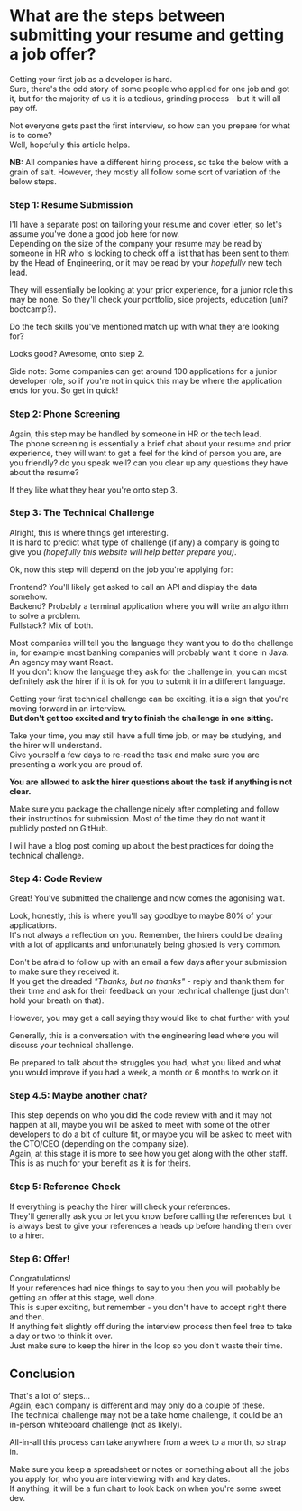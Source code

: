 # What are the steps between submitting your resume and getting a job offer?

Getting your first job as a developer is hard.  
Sure, there's the odd story of some people who applied for one job and got it, but for the majority of us it is a tedious, grinding process - but it will all pay off.  
    
Not everyone gets past the first interview, so how can you prepare for what is to come?  
Well, hopefully this article helps.

**NB:** All companies have a different hiring process, so take the below with a grain of salt. However, they mostly all follow some sort of variation of the below steps.

### Step 1: Resume Submission
I'll have a separate post on tailoring your resume and cover letter, so let's assume you've done a good job here for now.  
Depending on the size of the company your resume may be read by someone in HR who is looking to check off a list that has been sent to them by the Head of Engineering, or it may be read by your *hopefully* new tech lead.  

They will essentially be looking at your prior experience, for a junior role this may be none. So they'll check your portfolio, side projects, education (uni? bootcamp?).  

Do the tech skills you've mentioned match up with what they are looking for?  

Looks good? Awesome, onto step 2.  

Side note: Some companies can get around 100 applications for a junior developer role, so if you're not in quick this may be where the application ends for you. So get in quick!

### Step 2: Phone Screening
Again, this step may be handled by someone in HR or the tech lead.  
The phone screening is essentially a brief chat about your resume and prior experience, they will want to get a feel for the kind of person you are, are you friendly? do you speak well? can you clear up any questions they have about the resume?  

If they like what they hear you're onto step 3.

### Step 3: The Technical Challenge
Alright, this is where things get interesting.  
It is hard to predict what type of challenge (if any) a company is going to give you *(hopefully this website will help better prepare you)*.  

Ok, now this step will depend on the job you're applying for:  

Frontend? You'll likely get asked to call an API and display the data somehow.  
Backend? Probably a terminal application where you will write an algorithm to solve a problem.  
Fullstack? Mix of both.  

Most companies will tell you the language they want you to do the challenge in, for example most banking companies will probably want it done in Java.  
An agency may want React.  
If you don't know the language they ask for the challenge in, you can most definitely ask the hirer if it is ok for you to submit it in a different language.  

Getting your first technical challenge can be exciting, it is a sign that you're moving forward in an interview.  
**But don't get too excited and try to finish the challenge in one sitting.**  

Take your time, you may still have a full time job, or may be studying, and the hirer will understand.  
Give yourself a few days to re-read the task and make sure you are presenting a work you are proud of.  

**You are allowed to ask the hirer questions about the task if anything is not clear.**  

Make sure you package the challenge nicely after completing and follow their instructinos for submission. Most of the time they do not want it publicly posted on GitHub.  

I will have a blog post coming up about the best practices for doing the technical challenge. 

### Step 4: Code Review
Great! You've submitted the challenge and now comes the agonising wait.  

Look, honestly, this is where you'll say goodbye to maybe 80% of your applications.  
It's not always a reflection on you. Remember, the hirers could be dealing with a lot of applicants and unfortunately being ghosted is very common.  

Don't be afraid to follow up with an email a few days after your submission to make sure they received it.  
If you get the dreaded *"Thanks, but no thanks"* - reply and thank them for their time and ask for their feedback on your technical challenge (just don't hold your breath on that).  

However, you may get a call saying they would like to chat further with you!  

Generally, this is a conversation with the engineering lead where you will discuss your technical challenge.  

Be prepared to talk about the struggles you had, what you liked and what you would improve if you had a week, a month or 6 months to work on it. 

### Step 4.5: Maybe another chat?
This step depends on who you did the code review with and it may not happen at all, maybe you will be asked to meet with some of the other developers to do a bit of culture fit, or maybe you will be asked to meet with the CTO/CEO (depending on the company size).  
Again, at this stage it is more to see how you get along with the other staff. This is as much for your benefit as it is for theirs.  

### Step 5: Reference Check
If everything is peachy the hirer will check your references.  
They'll generally ask you or let you know before calling the references but it is always best to give your references a heads up before handing them over to a hirer.

### Step 6: Offer!
Congratulations!  
If your references had nice things to say to you then you will probably be getting an offer at this stage, well done.  
This is super exciting, but remember - you don't have to accept right there and then.  
If anything felt slightly off during the interview process then feel free to take a day or two to think it over.  
Just make sure to keep the hirer in the loop so you don't waste their time. 

## Conclusion
That's a lot of steps...  
Again, each company is different and may only do a couple of these.  
The technical challenge may not be a take home challenge, it could be an in-person whiteboard challenge (not as likely).  

All-in-all this process can take anywhere from a week to a month, so strap in.  

Make sure you keep a spreadsheet or notes or something about all the jobs you apply for, who you are interviewing with and key dates.  
If anything, it will be a fun chart to look back on when you're some sweet dev.